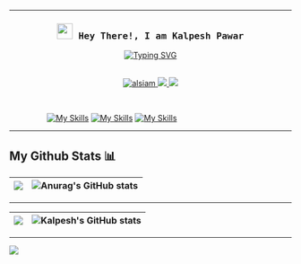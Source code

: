  
---
<!-- Intro  -->
<h3 align="center">
        <samp> <img src="https://media.giphy.com/media/hvRJCLFzcasrR4ia7z/giphy.gif" width="28"> Hey There!, I am
                <b> Kalpesh Pawar</b>
        </samp>
</h3>


<div align="center" style="margin-left:"800px">
 <a href="https://git.io/typing-svg"><img src="https://readme-typing-svg.demolab.com?font=Fira+Code&duration=2000&pause=100&center=true&width=435&lines=Cloud+Enthusiast;Big+Data+Enthusiast;Web+Developer" alt="Typing SVG" /></a>
     <br>
</div>

<br>
<p align="center">
 <a href="https://www.linkedin.com/in/kalpesh521/" target="_blank">
  <img src="https://img.shields.io/badge/LinkedIn-0077B5?style=for-the-badge&logo=linkedin&logoColor=white" alt="alsiam"/>
 </a>
 <a href="https://medium.com/@kalpeshpawar522001/olist-e-commerce-store-big-data-driven-insights-azure-data-pipeline-for-e-commerce-revenue-8306177c193" target="_blank">
  <img src="https://img.shields.io/badge/Medium-12100E?style=for-the-badge&logo=medium&logoColor=white"></img>
 </a>
 <a href="https://leetcode.com/kalpesh521/" target="_blank">
  <img src="https://img.shields.io/badge/-LeetCode-FFA116?style=for-the-badge&logo=LeetCode&logoColor=black" />
 </a>
 
</p>
 
<br>

&nbsp;&nbsp;&nbsp;&nbsp;&nbsp;&nbsp;&nbsp;&nbsp;&nbsp;&nbsp;&nbsp;&nbsp;&nbsp;&nbsp;&nbsp;&nbsp;
[![My Skills](https://skillicons.dev/icons?i=azure,aws&perline=3)](https://skillicons.dev)
[![My Skills](https://skillicons.dev/icons?i=java,py,js,html,css,django,bootstrap)](https://skillicons.dev) 
[![My Skills](https://skillicons.dev/icons?i=postgresql,mongodb,firebase,github,vscode,idea,linux)](https://skillicons.dev)


---

## My Github Stats 📊
|<img src="https://github-readme-streak-stats.herokuapp.com/?user=kalpesh521&theme=algolia&hide_border=true"/>|![Anurag's GitHub stats](https://github-readme-stats.vercel.app/api?username=kalpesh521&theme=algolia&show_icons=true&hide_border=true)|
|---|---|
 
---  

|<img src="https://github-profile-summary-cards.vercel.app/api/cards/profile-details?username=kalpesh521&theme=radical"/>|![Kalpesh's GitHub stats](https://github-readme-stats.vercel.app/api/top-langs/?username=kalpesh521&show_icons=true&theme=radical&layout=compact&langs_count=30&hide_border=true&card_width=450)|
|---|---|

---

![](https://komarev.com/ghpvc/?username=kalpesh521&style=for-the-badge)
 
 
